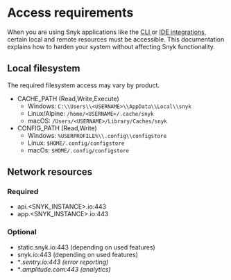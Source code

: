 # Access requirements

When you are using Snyk applications like the [CLI ](../getting-started-with-the-snyk-cli.md)or [IDE integrations](../../scm.-ide-and-ci-cd-workflow/use-snyk-in-your-ide/), certain local and remote resources must be accessible. This documentation explains how to harden your system without affecting Snyk functionality.

## Local filesystem

The required filesystem access may vary by product.

* CACHE\_PATH (Read,Write,Execute)
  * Windows: `C:\\Users\\<USERNAME>\\AppData\\Local\\snyk`
  * Linux/Alpine: `/home/<USERNAME>/.cache/snyk`
  * macOS: `/Users/<USERNAME>/Library/Caches/snyk`
* CONFIG\_PATH (Read,Write)
  * Windows: `%USERPROFILE%\\.config\\configstore`
  * Linux: `$HOME/.config/configstore`
  * macOs: `$HOME/.config/configstore`

## Network resources

### Required

* api.\<SNYK\_INSTANCE>.io:443
* app.\<SNYK\_INSTANCE>.io:443

### Optional

* static.snyk.io:443 (depending on used features)
* snyk.io:443 (depending on used features)
* \*_.sentry.io:443 (error reporting)_
* \*_.amplitude.com:443 (analytics)_
